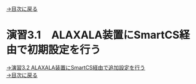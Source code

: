 [→目次に戻る](/README.md)
<br>
# 演習3.1　ALAXALA装置にSmartCS経由で初期設定を行う




[→演習3.2 ALAXALA装置にSmartCS経由で追加設定を行う](/3.1-Initial_setup_via_SmartCS_using_Ansible_on_ALAXALA_device.md)  
[→目次に戻る](/README.md)
